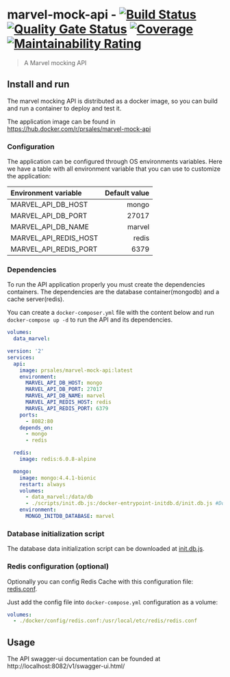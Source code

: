 # marvel-mock-api - [![Build Status](https://travis-ci.com/paulosales/marvel-mock-api.svg?branch=master)](https://travis-ci.com/paulosales/marvel-mock-api) [![Quality Gate Status](https://sonarcloud.io/api/project_badges/measure?project=paulosales_marvel-mock-api&metric=alert_status)](https://sonarcloud.io/dashboard?id=paulosales_marvel-mock-api) [![Coverage](https://sonarcloud.io/api/project_badges/measure?project=paulosales_marvel-mock-api&metric=coverage)](https://sonarcloud.io/dashboard?id=paulosales_marvel-mock-api) [![Maintainability Rating](https://sonarcloud.io/api/project_badges/measure?project=paulosales_marvel-mock-api&metric=sqale_rating)](https://sonarcloud.io/dashboard?id=paulosales_marvel-mock-api)

> A Marvel mocking API

## Install and run

The marvel mocking API is distributed as a docker image, so you can build and run a container to deploy and test it.

The application image can be found in https://hub.docker.com/r/prsales/marvel-mock-api

### Configuration

The application can be configured through OS environments variables. Here we have a table with all environment variable that you can use to customize the application:

| Environment variable    | Default value |
|:----------------------|--------------:|
| MARVEL_API_DB_HOST    | mongo         |
| MARVEL_API_DB_PORT    | 27017         |
| MARVEL_API_DB_NAME    | marvel        |
| MARVEL_API_REDIS_HOST | redis         |
| MARVEL_API_REDIS_PORT | 6379          |

### Dependencies

To run the API application properly you must create the dependencies containers. The dependencies are the database container(mongodb) and a cache server(redis).

You can create a `docker-composer.yml` file with the content below and run `docker-compose up -d` to run the API and its dependencies.

```yml
volumes:
  data_marvel:

version: '2'
services:
  api:
    image: prsales/marvel-mock-api:latest
    environment:
      MARVEL_API_DB_HOST: mongo
      MARVEL_API_DB_PORT: 27017
      MARVEL_API_DB_NAME: marvel
      MARVEL_API_REDIS_HOST: redis
      MARVEL_API_REDIS_PORT: 6379
    ports:
      - 8082:80
    depends_on:
      - mongo
      - redis

  redis:
    image: redis:6.0.8-alpine

  mongo:
    image: mongo:4.4.1-bionic
    restart: always
    volumes:
      - data_marvel:/data/db
      - ./scripts/init.db.js:/docker-entrypoint-initdb.d/init.db.js #Download the 'init.db.js' file at the link below
    environment:
      MONGO_INITDB_DATABASE: marvel
```

### Database initialization script

The database data initialization script can be downloaded at [init.db.js](https://raw.githubusercontent.com/paulosales/marvel-mock-api/master/docker/scripts/init.db.js).

### Redis configuration (optional)

Optionally you can config Redis Cache with this configuration file: [redis.conf](https://raw.githubusercontent.com/paulosales/marvel-mock-api/master/docker/config/redis.conf).

Just add the config file into `docker-compose.yml` configuration as a volume:

```yml
volumes:
  - ./docker/config/redis.conf:/usr/local/etc/redis/redis.conf
```

## Usage

The API swagger-ui documentation can be founded at http://localhost:8082/v1/swagger-ui.html/
